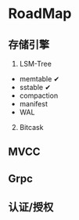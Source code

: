 # RoadMap

## 存储引擎
1. LSM-Tree 
- memtable ✔
- sstable ✔
- compaction
- manifest
- WAL
2. Bitcask

## MVCC

## Grpc

## 认证/授权
